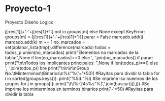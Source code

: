 # Proyecto-1
Proyecto Diseño Logico


j[:res[1]]+'-'+j[res[1]+1:] not in groups[m] else None 
                    except KeyError:
                        groups[m] = [j[:res[1]]+'-'+j[res[1]+1:]] 
                    parar = False
                    marcado.add(j) 
                    marcado.add(k) 
        m += 1
    no_marcados = set(aplanar_lista(tmp)).difference(marcado) 
    todos = todos_p.union(no_marcados) 
    print("Elementos no marcados de la tabla:",None if len(no_marcados)==0 else ', '.join(no_marcados))
    if parar: 
        print("\n\nTodos los implicantes principales: ",None if len(todos_p)==0 else ', '.join(todos_p))
        bre
    print("\n\n\n\nGroup No.\tMinterminos\tBinarios\n%s"%('='*50)) #Rayitas para dividir la tabla
    for i in sorted(groups.keys()):
        print("%5d:"%i) #Se imprime lso nuemros de los grupos
        for j in groups[i]:
            print("\t\t%-24s%s"%(','.join(buscar(j)),j)) #Se imprime los minterminos en terminos binarios
        print('-'*50) #Rayitas para dividir la tabla


